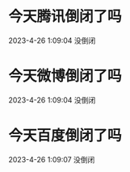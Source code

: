# 今天腾讯倒闭了吗

2023-4-26 1:09:04 没倒闭

# 今天微博倒闭了吗

2023-4-26 1:09:04 没倒闭

# 今天百度倒闭了吗

2023-4-26 1:09:07 没倒闭

